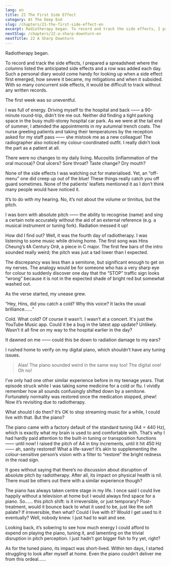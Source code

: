 ```yaml
---
lang: en
title: 21 The First Side Effect
category: At The Deep End
slug: /chapters/21-the-first-side-effect-en
excerpt: Radiotherapy began. To record and track the side effects, I prepared a spreadsheet where the columns listed the anticipated side effects and a row was added each day.
nextSlug: /chapters/22-a-sharp-downturn-en
nextTitle: 22 A Sharp Downturn
---
```


Radiotherapy began.

To record and track the side effects, I prepared a spreadsheet where the columns listed the anticipated side effects and a row was added each day. Such a personal diary would come handy for looking up when a side effect first emerged, how severe it became, my mitigations and when it subsided. With so many concurrent side effects, it would be difficult to track without any written records.

The first week was so uneventful.

I was full of energy. Driving myself to the hospital and back —— a 90-minute round-trip, didn’t tire me out. Neither did finding a tight parking space in the busy multi-storey hospital car park. As we were at the tail end of summer, I attended the appointments in my autumnal trench coats. The nurse greeting patients and taking their temperatures by the reception asked for my staff pass —— she mistook me as a new colleague! The radiographer also noticed my colour-coordinated outfit. I really didn’t look the part as a patient at all.

There were no changes to my daily living. Mucositis (inflammation of the oral mucosa)? Oral ulcers? Sore throat? Taste change? Dry mouth?

None of the side effects I was watching out for materialised. Yet, an “off-menu” one did creep up out of the blue! These things really catch you off guard sometimes. None of the patients’ leaflets mentioned it as I don’t think many people would have noticed it.

It’s to do with my hearing. No, it’s not about the volume or tinnitus, but the pitch.

I was born with absolute pitch —— the ability to recognise (name) and sing a certain note accurately without the aid of an external reference (e.g. a musical instrument or tuning fork). Radiation messed it up!

How did I find out? Well, it was the fourth day of radiotherapy. I was listening to some music while driving home. The first song was Hins Cheung’s 《A Century On》, a piece in C major. The first few bars of the intro sounded really weird; the pitch was just a tad lower than I expected.

The discrepancy was less than a semitone, but significant enough to get on my nerves. The analogy would be for someone who has a very sharp eye for colour to suddenly discover one day that the “STOP” traffic sign looks “wrong” because it is not in the expected shade of bright red but somewhat washed out.

As the verse started, my unease grew.

<q>Hey, Hins, did you catch a cold? Why this voice? It lacks the usual brilliance......

Cold. What cold? Of course it wasn’t. I wasn’t at a concert. It's just the YouTube Music app. Could it be a bug in the latest app update? Unlikely. Wasn’t it all fine on my way to the hospital earlier in the day?

It dawned on me —— could this be down to radiation damage to my ears?

I rushed home to verify on my digital piano, which shouldn’t have any tuning issues. 

>Alas! The piano sounded weird in the same way too! The digital one! Oh no!

I’ve only had one other similar experience before in my teenage years. That episode struck while I was taking some medicine for a cold or flu. I vividly remember how all sounds confusingly shifted down by a semitone. Fortunately normality was restored once the medication stopped, phew! Now it’s revisiting due to radiotherapy.

What should I do then? It’s OK to stop streaming music for a while, I could live with that. But the piano?

The piano came with a factory default of the standard tuning (A4 = 440 Hz), which is exactly what my brain is used to and comfortable with. That’s why I had hardly paid attention to the built-in tuning or transposition functions —— until now! I raised the pitch of A4 in tiny increments, until it hit 450 Hz —— ah, sanity restored! What a life-saver! It’s akin to supplementing the colour-sensitive person’s vision with a filter to “restore” the bright redness in the road sign.

It goes without saying that there’s no discussion about disruption of absolute pitch by radiotherapy. After all, its impact on physical health is nil. There must be others out there with a similar experience though?

The piano has always taken centre stage in my life. I once said I could live happily without a television at home but I would always find space for a piano. So...... this pitch shift: is it irreversible, or just temporary? Post-treatment, would it bounce back to what it used to be, just like the soft palate? If irreversible, then what? Could I live with it? Would I get used to it eventually? Well, nobody knew. I just had to wait and see.

Looking back, it’s sobering to see how much energy I could afford to expend on playing the piano, tuning it, and lamenting on the trivial disruption in pitch perception. I just hadn’t got bigger fish to fry yet, right?

As for the tuned piano, its impact was short-lived. Within ten days, I started struggling to look after myself at home. Even the piano couldn’t deliver me from this ordeal......
